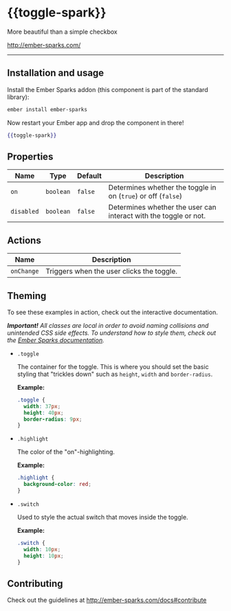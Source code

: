 # {{toggle-spark}}

More beautiful than a simple checkbox

<http://ember-sparks.com/>

----

## Installation and usage

Install the Ember Sparks addon (this component is part of the standard library):
```bash
ember install ember-sparks
```

Now restart your Ember app and drop the component in there!
```handlebars
{{toggle-spark}}
```

## Properties

| Name        | Type      | Default | Description                                                      |
|-------------|-----------|---------|------------------------------------------------------------------|
| `on`        | `boolean` | `false` | Determines whether the toggle in on (`true`) or off (`false`)    |
| `disabled`  | `boolean` | `false` | Determines whether the user can interact with the toggle or not. |


## Actions

| Name        | Description                                                                         |
|-------------|-------------------------------------------------------------------------------------|
| `onChange`  | Triggers when the user clicks the toggle.                                           | 



## Theming

To see these examples in action, check out the interactive documentation.

<em>**Important!** All classes are local in order to avoid naming collisions and unintended CSS side effects. To understand how to style them, check out the [Ember Sparks documentation](http://ember-sparks.com/docs#theming).</em>

- `.toggle`
  
  The container for the toggle. This is where you should set the basic styling that "trickles down" such as `height`, `width` and `border-radius`.

  **Example:**
  ```css
  .toggle {
    width: 37px;
    height: 40px;
    border-radius: 9px;
  }
  ```

- `.highlight`

  The color of the "on"-highlighting.

  **Example:**
  ```css
  .highlight {
    background-color: red;
  }
  ```

- `.switch`

  Used to style the actual switch that moves inside the toggle.

  **Example:**
  ```css
  .switch {
    width: 10px;
    height: 10px;
  }
  ```
  

## Contributing

Check out the guidelines at http://ember-sparks.com/docs#contribute


